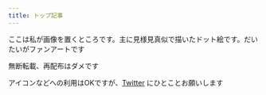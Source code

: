 ```yaml
---
title: トップ記事
---
```

ここは私が画像を置くところです。主に見様見真似で描いたドット絵です。だいたいがファンアートです

無断転載、再配布はダメです

アイコンなどへの利用はOKですが、[Twitter](https://twitter.com/xztaityozx_002) にひとことお願いします

